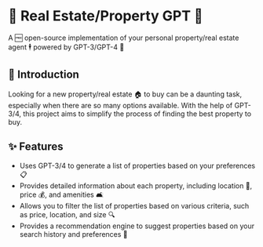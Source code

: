 # 🏡 Real Estate/Property GPT 🌟

A 🆓 open-source implementation of your personal property/real estate agent 🕴️ powered by GPT-3/GPT-4 🚀

## 🎉 Introduction
Looking for a new property/real estate 🏠 to buy can be a daunting task, especially when there are so many options available. With the help of GPT-3/4, this project aims to simplify the process of finding the best property to buy.

## ✨ Features
- Uses GPT-3/4 to generate a list of properties based on your preferences 📋
- Provides detailed information about each property, including location 📍, price 💰, and amenities 🛋️
- Allows you to filter the list of properties based on various criteria, such as price, location, and size 🔍
- Provides a recommendation engine to suggest properties based on your search history and preferences 🔮
